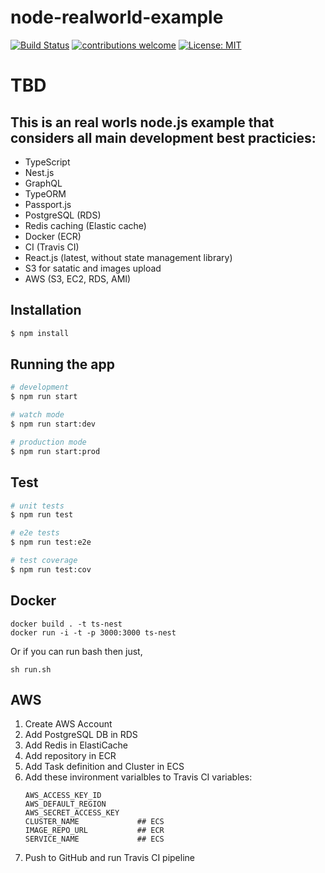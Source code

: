 # node-realworld-example

[![Build Status](https://travis-ci.org/morzhanov/node-realworld-example.svg?branch=master)](https://travis-ci.org/morzhanov/node-realworld-example)
[![contributions welcome](https://img.shields.io/badge/contributions-welcome-brightgreen.svg?style=flat)](https://github.com/morzhanov/node-realworld-example/issues)
[![License: MIT](https://img.shields.io/badge/License-MIT-yellow.svg)](https://opensource.org/licenses/MIT)

# TBD

## This is an real worls node.js example that considers all main development best practicies:

* TypeScript
* Nest.js
* GraphQL
* TypeORM
* Passport.js
* PostgreSQL (RDS)
* Redis caching (Elastic cache)
* Docker (ECR)
* CI (Travis CI)
* React.js (latest, without state management library)
* S3 for satatic and images upload
* AWS (S3, EC2, RDS, AMI)

## Installation

```bash
$ npm install
```

## Running the app

```bash
# development
$ npm run start

# watch mode
$ npm run start:dev

# production mode
$ npm run start:prod
```

## Test

```bash
# unit tests
$ npm run test

# e2e tests
$ npm run test:e2e

# test coverage
$ npm run test:cov
```

## Docker

```
docker build . -t ts-nest
docker run -i -t -p 3000:3000 ts-nest
```

Or if you can run bash then just,
```
sh run.sh
```

## AWS

1. Create AWS Account
2. Add PostgreSQL DB in RDS
3. Add Redis in ElastiCache
4. Add repository in ECR
5. Add Task definition and Cluster in ECS
6. Add these invironment varialbles to Travis CI variables:
   ```
   AWS_ACCESS_KEY_ID
   AWS_DEFAULT_REGION
   AWS_SECRET_ACCESS_KEY
   CLUSTER_NAME             ## ECS
   IMAGE_REPO_URL           ## ECR
   SERVICE_NAME             ## ECS
   ```
7. Push to GitHub and run Travis CI pipeline

